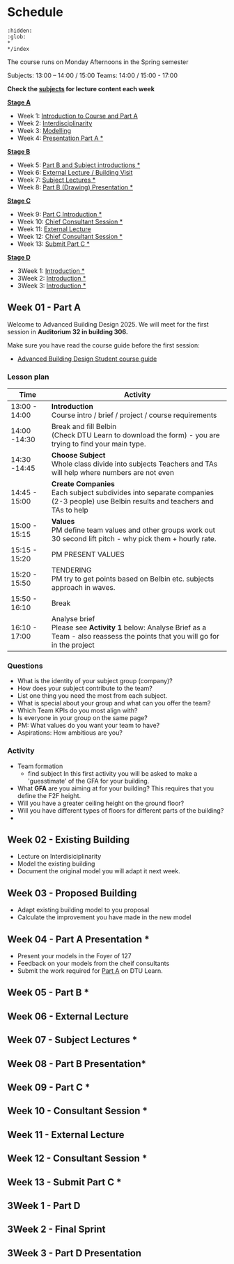 # Schedule

```{toctree}
:hidden:
:glob:
*
*/index
```


The course runs on Monday Afternoons in the Spring semester 

Subjects: 13:00 – 14:00 / 15:00 
Teams: 14:00 / 15:00 - 17:00  

**Check the [subjects](../Subject) for lecture content each week**

**[Stage A](/41936/Assignments/A)**
* Week 1: [Introduction to Course and Part A](01.md)
* Week 2: [Interdisciplinarity](02.md)
* Week 3: [Modelling](03.md)
* Week 4: [Presentation Part A *](04.md)
  
**[Stage B](/41936/Assignments/B)**
* Week 5: [Part B and Subject introductions *](05.md)
* Week 6: [External Lecture / Building Visit](06.md)
* Week 7: [Subject Lectures *](07.md)
* Week 8: [Part B (Drawing) Presentation *](08.md)
  
**[Stage C](/41936/Assignments/C)**
* Week 9: [Part C Introduction *](09.md)
* Week 10: [Chief Consultant Session *](10.md)
* Week 11: [External Lecture](11.md)
* Week 12: [Chief Consultant Session *](12.md)
* Week 13: [Submit Part C *](13.md)

**[Stage D](/41936/Assignments/D)**
* 3Week 1: [Introduction *](14.md)
* 3Week 2: [Introduction *](15.md)
* 3Week 3: [Introduction *](16.md)

<!---

## Detailed Calender

| Week | Arch      | Str       | MEP       | Geo       | Mat       | PM        |
|------|-----------|-----------|-----------|-----------|-----------|-----------|
| 1    | Introduction      | Introduction      | Introduction      | Introduction      | Introduction      | Introduction      |
| 2    | Interdisciplinary | Interdisciplinary | Interdisciplinary | Interdisciplinary | Interdisciplinary | Interdisciplinary |
| 3    | Modelling         | Modelling         | Modelling         | Modelling         | Modelling         | Modelling         |
| 4    | Presentation      | Presentation      | Presentation      | Presentation      | Presentation      | Presentation      |
| 5    | Part B Intro      | Part B Intro      | Part B Intro      | Part B Intro      | Part B Intro      | Part B Intro      |
|      | SUB INT   | SUB INT   | SUB INT   | SUB INT   | SUB INT   | SUB INT   |
| 6    | EXT / VIS | EXT / VIS | EXT / VIS | EXT / VIS | EXT / VIS | EXT / VIS |
| 7    | SUBJECT   | SUBJECT   | SUBJECT   | SUBJECT   | SUBJECT   | SUBJECT   |
|      | SUBJECT   | SUBJECT   | SUBJECT   | SUBJECT   | SUBJECT   | SUBJECT   |
| 8    | DRAW      | DRAW      | DRAW      | DRAW      | DRAW      | DRAW      |
| 9    | PART C    | PART C    | PART C    | PART C    | PART C    | PART C    |
| 10   | Q+A       | Q+A       | Q+A       | Q+A       | Q+A       | Q+A       |
| 11   | EXT       | EXT       | EXT       | EXT       | EXT       | EXT       |
| 12   | Q+A       | Q+A       | Q+A       | Q+A       | Q+A       | Q+A       |
| 13   | Q+A       | Q+A       | Q+A       | Q+A       | Q+A       | Q+A       |

-->

## Week 01 - Part A

Welcome to Advanced Building Design 2025.
We will meet for the first session in **Auditorium 32 in building 306.**

Make sure you have read the course guide before the first session:

* [Advanced Building Design Student course guide](../Guides/Student.md)

### Lesson plan

| **Time**      |**Activity**   |
|---------------|------------|
| 13:00 - 14:00 | **Introduction** <br> Course intro / brief / project / course requirements |
| 14:00 -14:30  | Break and fill Belbin <br>(Check DTU Learn to download the form) - you are trying to find your main type.|
| 14:30 -14:45  | **Choose Subject**<br>Whole class divide into subjects Teachers and TAs will help where numbers are not even |
| 14:45 - 15:00 | **Create Companies**<br>Each subject subdivides into separate companies (2-3 people) use Belbin results and teachers and TAs to help |
| 15:00 - 15:15 | **Values** <br>PM define team values and other groups work out 30 second lift pitch - why pick them + hourly rate. |
| 15:15 - 15:20 | PM PRESENT VALUES<br>|
| 15:20 - 15:50 | TENDERING <br> PM try to get points based on Belbin etc. subjects approach in waves.|
| 15:50 - 16:10 | Break<br> |
| 16:10 - 17:00 | Analyse brief <br> Please see **Activity 1** below: Analyse Brief as a Team - also reassess the points that you will go for in the project|

### Questions
* What is the identity of your subject group (company)? 
* How does your subject contribute to the team?  
* List one thing you need the most from each subject.  
* What is special about your group and what can you offer the team? 
* Which Team KPIs do you most align with? 
* Is everyone in your group on the same page?  
* PM: What values do you want your team to have? 
* Aspirations: How ambitious are you?

### Activity
* Team formation
    * find subject
In this first activity you will be asked to make a 'guesstimate' of the GFA for your building.
* What **GFA** are you aiming at for your building?
This requires that you define the F2F height.
* Will you have a greater ceiling height on the ground floor?
* Will you have different types of floors for different parts of the building?
* 

## Week 02 - Existing Building

* Lecture on Interdisiciplinarity
* Model the existing building
* Document the original model you will adapt it next week.

## Week 03 - Proposed Building

* Adapt existing building model to you proposal
* Calculate the improvement you have made in the new model

## Week 04 - Part A Presentation *

* Present your models in the Foyer of 127
* Feedback on your models from the cheif consultants
* Submit the work required for [Part A](/41936/Assignments/A) on DTU Learn.

## Week 05 - Part B *

## Week 06 - External Lecture

## Week 07 - Subject Lectures *

## Week 08 - Part B Presentation*

## Week 09 - Part C *

## Week 10 - Consultant Session *

## Week 11 - External Lecture

## Week 12 - Consultant Session *

## Week 13 - Submit Part C *


## 3Week 1 - Part D

## 3Week 2 - Final Sprint

## 3Week 3 - Part D Presentation

